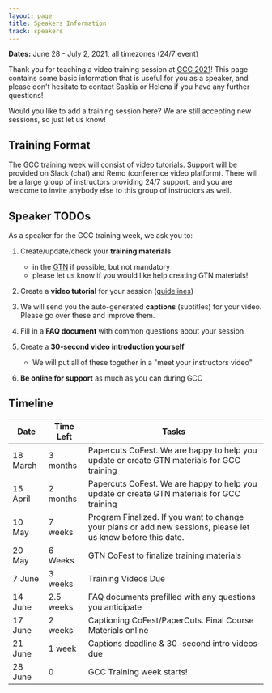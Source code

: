 ```yaml
---
layout: page
title: Speakers Information
track: speakers
---
```


**Dates:** June 28 - July 2, 2021, all timezones (24/7 event)

Thank you for teaching a video training session at [GCC 2021](https://www.vibconferences.be/events/gcc2021-virtual-edition)!
This page contains some basic information that is useful
for you as a speaker, and please don't hesitate to contact
Saskia or Helena if you have any further questions!

Would you like to add a training session here? We are still accepting new sessions,
so just let us know!


## Training Format

The GCC training week will consist of video tutorials. Support
will be provided on Slack (chat) and Remo (conference video platform).
There will be a large group of instructors providing 24/7 support, and
you are welcome to invite anybody else to this group of instructors as well.


## Speaker TODOs

As a speaker for the GCC training week, we ask you to:


1. Create/update/check your **training materials**
   - in the [GTN](https://training.galaxyproject.org) if possible, but not mandatory
   - please let us know if you would like help creating GTN materials!


2. Create a **video tutorial** for your session ([guidelines](recording.html))


3. We will send you the auto-generated **captions** (subtitles) for your video. Please go over these and improve them.


4. Fill in a **FAQ document** with common questions about your session


5. Create a **30-second video introduction yourself**
   - We will put all of these together in a "meet your instructors video"


6. **Be online for support** as much as you can during GCC



## Timeline

Date        | Time Left    | Tasks
----        | ---------    | -----
18 March    | 3 months     | Papercuts CoFest. We are happy to help you update or create GTN materials for GCC training
15 April    | 2 months     | Papercuts CoFest. We are happy to help you update or create GTN materials for GCC training
10 May      | 7 weeks      | Program Finalized. If you want to change your plans or add new sessions, please let us know before this date.
20 May      | 6 Weeks      | GTN CoFest to finalize training materials
7 June      | 3 weeks      | Training Videos Due
14 June     | 2.5 weeks    | FAQ documents prefilled with any questions you anticipate
17 June     | 2 weeks      | Captioning CoFest/PaperCuts. Final Course Materials online
21 June     | 1 week       | Captions deadline & 30-second intro videos due
28 June     | 0            | GCC Training week starts!



